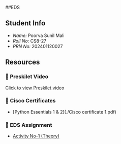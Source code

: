 ##EDS 

## Student Info
- *Name:* Poorva Sunil Mali  
- *Roll No:* CS8-27  
- *PRN No:* 202401120027  

## Resources

### 🎥 Preskilet Video
[Click to view Preskilet video](https://preskilet.com/202401120027@mitaoe.ac.in)

### 📄 Cisco Certificates
- [Python Essentials 1 & 2](./Cisco certificate 1.pdf)

### 📝 EDS Assignment
- [Activity No-1 (Theory)](./EDS_THEORY_ACTIVITY_NO-1.pdf)
